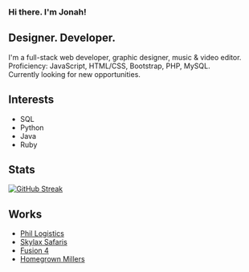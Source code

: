 ### Hi there. I'm Jonah!
## Designer. Developer.

I'm a full-stack web developer, graphic designer, music & video editor.<br> 
Proficiency: JavaScript, HTML/CSS, Bootstrap, PHP, MySQL.<br> 
Currently looking for new opportunities.

## Interests
- SQL
- Python
- Java
- Ruby

## Stats
[![GitHub Streak](https://github-readme-streak-stats.herokuapp.com?user=DJ-MrJay&theme=Javascript&hide_border=true&date_format=j%20M%5B%20Y%5D&fire=DD2727&sideNums=DD2727)](https://git.io/streak-stats)

## Works
- [Phil Logistics](http://phil-logistics.co.ke)
- [Skylax Safaris](https://www.skylaxsafaris.com)
- [Fusion 4](https://fusion4consultants.com)
- [Homegrown Millers](https://homegrownmillers.co.ke)
